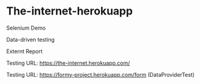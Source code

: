 # The-internet-herokuapp
Selenium Demo

Data-driven testing

Externt Report

Testing URL: https://the-internet.herokuapp.com/

Testing URL: https://formy-project.herokuapp.com/form (DataProviderTest)
